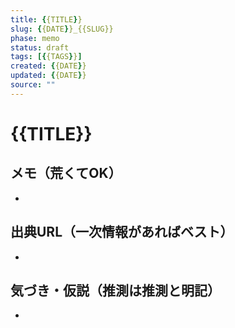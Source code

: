 ```yaml
---
title: {{TITLE}}
slug: {{DATE}}_{{SLUG}}
phase: memo
status: draft
tags: [{{TAGS}}]
created: {{DATE}}
updated: {{DATE}}
source: ""
---
```


# {{TITLE}}

## メモ（荒くてOK）
- 

## 出典URL（一次情報があればベスト）
- 

## 気づき・仮説（推測は推測と明記）
- 

